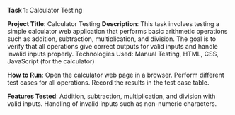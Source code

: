 **Task 1**: Calculator Testing

**Project Title**: Calculator Testing
**Description**: This task involves testing a simple calculator web application that performs basic arithmetic operations such as addition, subtraction, multiplication, and division. The goal is to verify that all operations give correct outputs for valid inputs and handle invalid inputs properly.
Technologies Used: Manual Testing, HTML, CSS, JavaScript (for the calculator)

**How to Run**:
Open the calculator web page in a browser.
Perform different test cases for all operations.
Record the results in the test case table.

**Features Tested**:
Addition, subtraction, multiplication, and division with valid inputs.
Handling of invalid inputs such as non-numeric characters.
